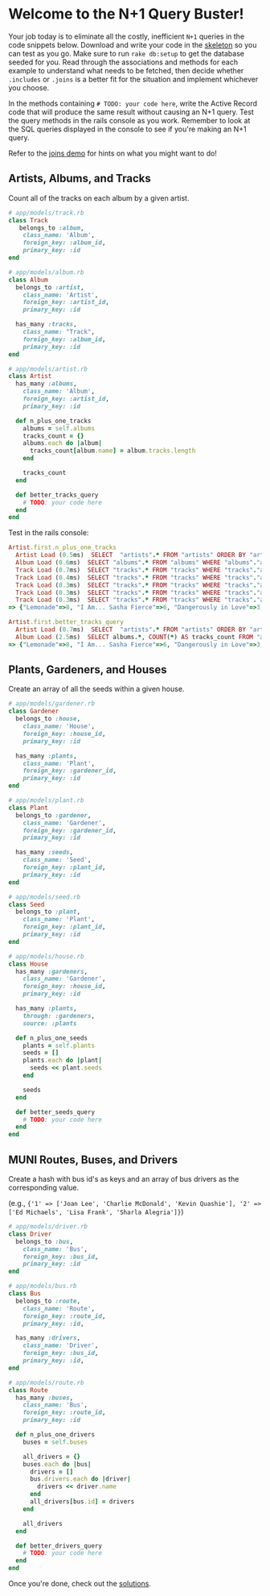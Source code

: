 # Welcome to the N+1 Query Buster!

Your job today is to eliminate all the costly, inefficient `N+1` queries in the
code snippets below. Download and write your code in the [skeleton][skeleton]
so you can test as you go. Make sure to run `rake db:setup` to get the database
seeded for you. Read through the associations and methods for each example to
understand what needs to be fetched, then decide whether `.includes` or
`.joins` is a better fit for the situation and implement whichever you choose.

In the methods containing `# TODO: your code here`, write the Active Record
code that will produce the same result without causing an N+1 query. Test the
query methods in the rails console as you work. Remember to look at the SQL
queries displayed in the console to see if you're making an N+1 query.

Refer to the [joins demo][demo] for hints on what you might want to do!

[skeleton]: skeleton.zip?raw=true
[demo]: ../../demos/joins_demo/lib

## Artists, Albums, and Tracks

Count all of the tracks on each album by a given artist.

```ruby
# app/models/track.rb
class Track
   belongs_to :album,
    class_name: 'Album',
    foreign_key: :album_id,
    primary_key: :id
end

# app/models/album.rb
class Album
  belongs_to :artist,
    class_name: 'Artist',
    foreign_key: :artist_id,
    primary_key: :id

  has_many :tracks,
    class_name: "Track",
    foreign_key: :album_id,
    primary_key: :id
end

# app/models/artist.rb
class Artist
  has_many :albums,
    class_name: 'Album',
    foreign_key: :artist_id,
    primary_key: :id

  def n_plus_one_tracks
    albums = self.albums
    tracks_count = {}
    albums.each do |album|
      tracks_count[album.name] = album.tracks.length
    end

    tracks_count
  end

  def better_tracks_query
    # TODO: your code here
  end
end
```

Test in the rails console:

```ruby
Artist.first.n_plus_one_tracks
  Artist Load (0.5ms)  SELECT  "artists".* FROM "artists" ORDER BY "artists"."id" ASC LIMIT $1  [["LIMIT", 1]]
  Album Load (0.6ms)  SELECT "albums".* FROM "albums" WHERE "albums"."artist_id" = $1  [["artist_id", 1]]
  Track Load (0.7ms)  SELECT "tracks".* FROM "tracks" WHERE "tracks"."album_id" = $1  [["album_id", 1]]
  Track Load (0.4ms)  SELECT "tracks".* FROM "tracks" WHERE "tracks"."album_id" = $1  [["album_id", 2]]
  Track Load (0.3ms)  SELECT "tracks".* FROM "tracks" WHERE "tracks"."album_id" = $1  [["album_id", 3]]
  Track Load (0.3ms)  SELECT "tracks".* FROM "tracks" WHERE "tracks"."album_id" = $1  [["album_id", 4]]
  Track Load (0.3ms)  SELECT "tracks".* FROM "tracks" WHERE "tracks"."album_id" = $1  [["album_id", 5]]
=> {"Lemonade"=>8, "I Am... Sasha Fierce"=>6, "Dangerously in Love"=>3, "B'Day"=>4, "4"=>1}

Artist.first.better_tracks_query
  Artist Load (0.7ms)  SELECT  "artists".* FROM "artists" ORDER BY "artists"."id" ASC LIMIT $1  [["LIMIT", 1]]
  Album Load (2.5ms)  SELECT albums.*, COUNT(*) AS tracks_count FROM "albums" INNER JOIN "tracks" ON "tracks"."album_id" = "albums"."id" WHERE "albums"."artist_id" = $1 GROUP BY albums.id  [["artist_id", 1]]
=> {"Lemonade"=>8, "I Am... Sasha Fierce"=>6, "Dangerously in Love"=>3, "B'Day"=>4, "4"=>1}
```

## Plants, Gardeners, and Houses

Create an array of all the seeds within a given house.

```ruby
# app/models/gardener.rb
class Gardener
  belongs_to :house,
    class_name: 'House',
    foreign_key: :house_id,
    primary_key: :id

  has_many :plants,
    class_name: 'Plant',
    foreign_key: :gardener_id,
    primary_key: :id
end

# app/models/plant.rb
class Plant
  belongs_to :gardener,
    class_name: 'Gardener',
    foreign_key: :gardener_id,
    primary_key: :id

  has_many :seeds,
    class_name: 'Seed',
    foreign_key: :plant_id,
    primary_key: :id
end

# app/models/seed.rb
class Seed
  belongs_to :plant,
    class_name: 'Plant',
    foreign_key: :plant_id,
    primary_key: :id
end

# app/models/house.rb
class House
  has_many :gardeners,
    class_name: 'Gardener',
    foreign_key: :house_id,
    primary_key: :id

  has_many :plants,
    through: :gardeners,
    source: :plants

  def n_plus_one_seeds
    plants = self.plants
    seeds = []
    plants.each do |plant|
      seeds << plant.seeds
    end

    seeds
  end

  def better_seeds_query
    # TODO: your code here
  end
end
```

## MUNI Routes, Buses, and Drivers

Create a hash with bus id's as keys and an array of bus drivers as the
corresponding value.

(e.g., `{'1' => ['Joan Lee', 'Charlie McDonald', 'Kevin
Quashie'], '2' => ['Ed Michaels', 'Lisa Frank', 'Sharla Alegria']}`)

```ruby
# app/models/driver.rb
class Driver
  belongs_to :bus,
    class_name: 'Bus',
    foreign_key: :bus_id,
    primary_key: :id
end

# app/models/bus.rb
class Bus
  belongs_to :route,
    class_name: 'Route',
    foreign_key: :route_id,
    primary_key: :id,

  has_many :drivers,
    class_name: 'Driver',
    foreign_key: :bus_id,
    primary_key: :id,
end

# app/models/route.rb
class Route
  has_many :buses,
    class_name: 'Bus',
    foreign_key: :route_id,
    primary_key: :id

  def n_plus_one_drivers
    buses = self.buses

    all_drivers = {}
    buses.each do |bus|
      drivers = []
      bus.drivers.each do |driver|
        drivers << driver.name
      end
      all_drivers[bus.id] = drivers
    end

    all_drivers
  end

  def better_drivers_query
    # TODO: your code here
  end
end
```

Once you're done, check out the [solutions][solution].

[solution]: solution
